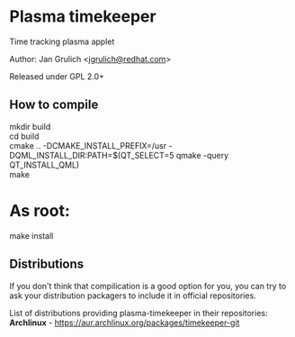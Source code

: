 # Plasma timekeeper
Time tracking plasma applet

Author: Jan Grulich &lt;jgrulich@redhat.com&gt;

Released under GPL 2.0+

How to compile
-------------------------------
  mkdir build <br/>
  cd build <br/>
  cmake .. -DCMAKE_INSTALL_PREFIX=/usr -DQML_INSTALL_DIR:PATH=$(QT_SELECT=5 qmake -query QT_INSTALL_QML) <br/>
  make <br/>
  # As root: <br/>
  make install <br/>


Distributions
------------------------------
If you don't think that compilication is a good option for you, you can try to ask your distribution packagers to include it in official repositories.

List of distributions providing plasma-timekeeper in their repositories: <br/>
<b>Archlinux</b> - https://aur.archlinux.org/packages/timekeeper-git <br/>
